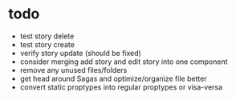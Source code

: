 # todo
* test story delete
* test story create
* verify story update (should be fixed)
* consider merging add story and edit story into one component
* remove any unused files/folders
* get head around Sagas and optimize/organize file better
* convert static proptypes into regular proptypes or visa-versa

